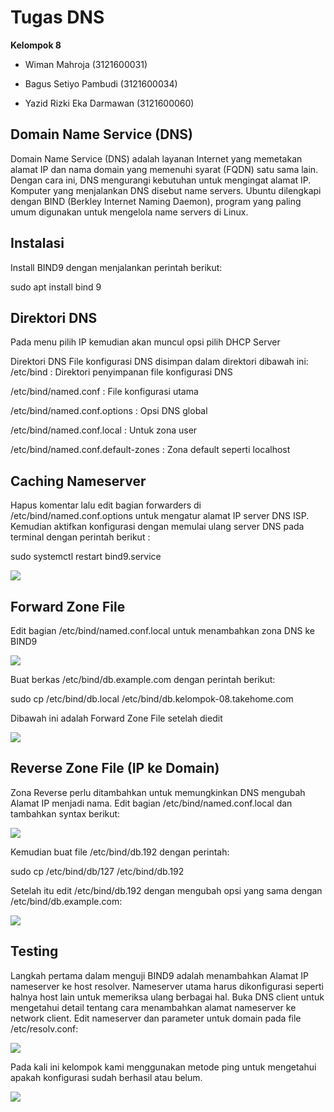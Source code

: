 
# Tugas DNS

**Kelompok 8** 

- Wiman Mahroja  (3121600031)

- Bagus Setiyo Pambudi (3121600034)

- Yazid Rizki Eka Darmawan (3121600060) 





## Domain Name Service (DNS)

Domain Name Service (DNS) adalah layanan Internet yang memetakan alamat IP dan nama domain yang memenuhi syarat (FQDN) satu sama lain. Dengan cara ini, DNS mengurangi kebutuhan untuk mengingat alamat IP. Komputer yang menjalankan DNS disebut name servers. Ubuntu dilengkapi dengan BIND (Berkley Internet Naming Daemon), program yang paling umum digunakan untuk mengelola name servers di Linux.

## Instalasi

Install BIND9 dengan menjalankan perintah berikut:

sudo apt install bind 9


## Direktori DNS

Pada menu pilih IP kemudian akan muncul opsi pilih DHCP Server

Direktori DNS
File konfigurasi DNS disimpan dalam direktori dibawah ini:
  /etc/bind : Direktori penyimpanan file konfigurasi DNS
  
  /etc/bind/named.conf : File konfigurasi utama
  
  /etc/bind/named.conf.options : Opsi DNS global
  
  /etc/bind/named.conf.local : Untuk zona user
  
  /etc/bind/named.conf.default-zones : Zona default seperti localhost


## Caching Nameserver

Hapus komentar lalu edit bagian forwarders di /etc/bind/named.conf.options untuk mengatur alamat IP server DNS ISP. Kemudian aktifkan konfigurasi dengan memulai ulang server DNS pada terminal dengan perintah berikut : 

sudo systemctl restart bind9.service

<img src="https://github.com/Xkonz/Tugas-Jaringan/blob/main/pic/Tugaskelompok_praktikum3/1.png">


##  Forward Zone File

Edit bagian /etc/bind/named.conf.local untuk menambahkan zona DNS ke BIND9

<img src="https://github.com/Xkonz/Tugas-Jaringan/blob/main/pic/Tugaskelompok_praktikum3/2.png">

Buat berkas /etc/bind/db.example.com dengan perintah berikut:

sudo cp /etc/bind/db.local /etc/bind/db.kelompok-08.takehome.com

Dibawah ini adalah Forward Zone File setelah diedit

<img src="https://github.com/Xkonz/Tugas-Jaringan/blob/main/pic/Tugaskelompok_praktikum3/3.png">


## Reverse Zone File (IP ke Domain)

Zona Reverse perlu ditambahkan untuk memungkinkan DNS mengubah Alamat IP menjadi nama. Edit bagian /etc/bind/named.conf.local dan tambahkan syntax berikut:

<img src="https://github.com/Xkonz/Tugas-Jaringan/blob/main/pic/Tugaskelompok_praktikum3/7.png">

Kemudian buat file /etc/bind/db.192 dengan perintah:

sudo cp /etc/bind/db/127 /etc/bind/db.192

Setelah itu edit /etc/bind/db.192 dengan mengubah opsi yang sama dengan /etc/bind/db.example.com:

<img src="https://github.com/Xkonz/Tugas-Jaringan/blob/main/pic/Tugaskelompok_praktikum3/4.png">

## Testing

Langkah pertama dalam menguji BIND9 adalah menambahkan Alamat IP nameserver ke host resolver. Nameserver utama harus dikonfigurasi seperti halnya host lain untuk memeriksa ulang berbagai hal. Buka DNS client untuk mengetahui detail tentang cara menambahkan alamat nameserver ke network client. Edit nameserver dan parameter untuk domain pada file /etc/resolv.conf:

<img src="https://github.com/Xkonz/Tugas-Jaringan/blob/main/pic/Tugaskelompok_praktikum3/5.png">

Pada kali ini kelompok kami menggunakan metode ping untuk mengetahui apakah konfigurasi sudah berhasil atau belum.

<img src="https://github.com/Xkonz/Tugas-Jaringan/blob/main/pic/Tugaskelompok_praktikum3/6.png">
